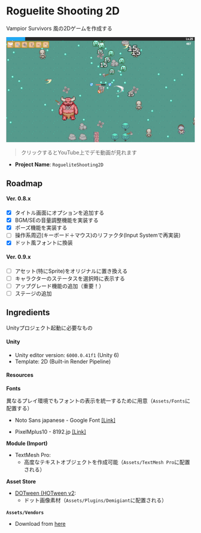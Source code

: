 # Roguelite Shooting 2D

Vampior Survivors 風の2Dゲームを作成する

[![](site/screenshot.png)](https://youtu.be/bmwFI_Bqy4U)

> クリックするとYouTube上でデモ動画が見れます

- **Project Name**: `RogueliteShooting2D`

## Roadmap

#### Ver. 0.8.x
- [x] タイトル画面にオプションを追加する
- [x] BGM/SEの音量調整機能を実装する
- [x] ポーズ機能を実装する
- [ ] 操作系周辺(キーボード＋マウス)のリファクタ(Input Systemで再実装)
- [x] ドット風フォントに換装

#### Ver. 0.9.x
- [ ] アセット(特にSprite)をオリジナルに置き換える
- [ ] キャラクターのステータスを選択時に表示する
- [ ] アップグレード機能の追加（重要！）
- [ ] ステージの追加

## Ingredients

Unityプロジェクト起動に必要なもの


#### Unity

- Unity editor version: `6000.0.41f1` (Unity 6)
- Template: 2D (Built-in Render Pipeline)


#### Resources

**Fonts**

異なるプレイ環境でもフォントの表示を統一するために用意（`Assets/Fonts`に配置する）

- Noto Sans japanese - Google Font [[Link]](https://fonts.google.com/noto/specimen/Noto+Sans+JP?subset=japanese&query=Noto+Sans+Japanese&noto.script=Hira)

- PixelMplus10 - 8192.jp [[Link]](https://itouhiro.hatenablog.com/entry/20130602/font)


**Module (Import)**

- TextMesh Pro:
  - 高度なテキストオブジェクトを作成可能（`Assets/TextMesh Pro`に配置される）


**Asset Store**

- [DOTween (HOTween v2](https://assetstore.unity.com/packages/tools/animation/dotween-hotween-v2-27676):
  - ドット画像素材（`Assets/Plugins/Demigiant`に配置される）


**`Assets/Vendors`**

- Download from [here](./#)  <!-- WIP -->

